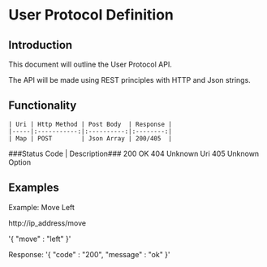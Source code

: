 User Protocol Definition
=========================

## Introduction ##

This document will outline the User Protocol API.

The API will be made using REST principles with HTTP and Json strings.


## Functionality ##

    | Uri | Http Method | Post Body  | Response |
    |-----|:-----------:|:----------:|:--------:|
    | Map | POST        | Json Array | 200/405  |

###Status Code   |  Description###
    200             OK
    404         Unknown Uri
    405        Unknown Option


## Examples ##

Example: Move Left

http://ip_address/move

'{
    "move" : "left"
}'

Response: 
'{
    "code" : "200",
    "message" : "ok"
}'
    

